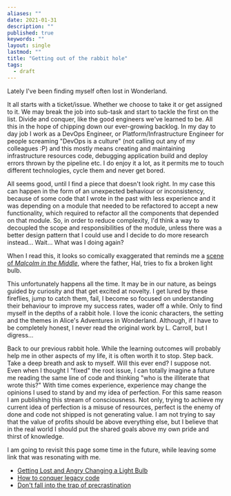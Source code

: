 ```yaml
---
aliases: ""
date: 2021-01-31
description: ""
published: true
keywords: ""
layout: single
lastmod: ""
title: "Getting out of the rabbit hole"
tags:
  - draft
---
```


Lately I've been finding myself often lost in Wonderland.

It all starts with a ticket/issue. Whether we choose to take it or get assigned to it. We may break the job into sub-task and start to tackle the first on the list. Divide and conquer, like the good engineers we've learned to be. All this in the hope of chipping down our ever-growing backlog. In my day to day job I work as a DevOps Engineer, or Platform/Infrastructure Engineer for people screaming "DevOps is a culture" (not calling out any of my colleagues :P) and this mostly means creating and maintaining infrastructure resources code, debugging application build and deploy errors thrown by the pipeline etc. I do enjoy it a lot, as it permits me to touch different technologies, cycle them and never get bored.

All seems good, until I find a piece that doesn't look right. In my case this can happen in the form of an unexpected behaviour or inconsistency, because of some code that I wrote in the past with less experience and it was depending on a module that needed to be refactored to accept a new functionality, which required to refactor all the components that depended on that module. So, in order to reduce complexity, I'd think a way to decoupled the scope and responsibilities of the module, unless there was a better design pattern that I could use and I decide to do more research instead... Wait... What was I doing again?

When I read this, it looks so comically exaggerated that reminds me a [scene of _Malcolm in the Middle_](https://youtu.be/AbSehcT19u0), where the father, Hal, tries to fix a broken light bulb.

This unfortunately happens all the time. It may be in our nature, as beings guided by curiosity and that get excited at novelty. I get lured by these fireflies, jump to catch them, fail, I become so focused on understanding their behaviour to improve my success rates, wader off a while. Only to find myself in the depths of a rabbit hole. I love the iconic characters, the setting and the themes in Alice's Adventures in Wonderland. Although, if I have to be completely honest, I never read the original work by L. Carroll, but I digress...

Back to our previous rabbit hole. While the learning outcomes will probably help me in other aspects of my life, it is often worth it to stop. Step back. Take a deep breath and ask to myself. Will this ever end? I suppose not. Even when I thought I "fixed" the root issue, I can totally imagine a future me reading the same line of code and thinking "who is the illiterate that wrote this?" With time comes experience, experience may change the opinions I used to stand by and my idea of perfection. For this same reason I am publishing this stream of consciousness. Not only, trying to achieve my current idea of perfection is a misuse of resources, perfect is the enemy of done and code not shipped is not generating value. I am not trying to say that the value of profits should be above everything else, but I believe that in the real world I should put the shared goals above my own pride and thirst of knowledge.

I am going to revisit this page some time in the future, while leaving some link that was resonating with me.

- [Getting Lost and Angry Changing a Light Bulb](https://www.beingproductive.org/2020/08/getting-lost-and-angry-changing-a-light-bulb/)
- [How to conquer legacy code](https://www.freecodecamp.org/news/conquer-legacy-code-f9e23a6ab758/)
- [Don't fall into the trap of precrastination](https://lifehacker.com/dont-fall-into-the-trap-of-precrastination-1844580800)
